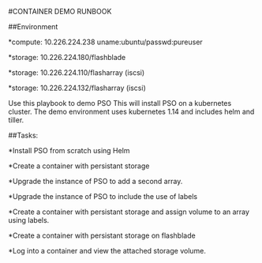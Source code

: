 
#CONTAINER DEMO RUNBOOK

##Environment

*compute: 10.226.224.238 uname:ubuntu/passwd:pureuser

*storage: 10.226.224.180/flashblade

*storage: 10.226.224.110/flasharray (iscsi)

*storage: 10.226.224.132/flasharray (iscsi)


Use this playbook to demo PSO
This will install PSO on a kubernetes cluster. 
The demo environment uses kubernetes 1.14 and includes helm and tiller.  

##Tasks: 

*Install PSO from scratch using Helm

*Create a container with persistant storage 

*Upgrade the instance of PSO to add a second array. 

*Upgrade the instance of PSO to include the use of labels

*Create a container with persistant storage and assign volume to an array using labels.

*Create a container with persistant storage on flashblade

*Log into a container and view the attached storage volume. 
